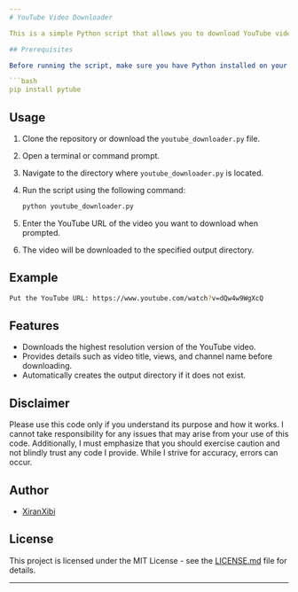 ```yaml
---
# YouTube Video Downloader

This is a simple Python script that allows you to download YouTube videos using the `pytube` library.

## Prerequisites

Before running the script, make sure you have Python installed on your system. You'll also need to install the `pytube` library. You can install it using pip:

```bash
pip install pytube
```

## Usage

1. Clone the repository or download the `youtube_downloader.py` file.
2. Open a terminal or command prompt.
3. Navigate to the directory where `youtube_downloader.py` is located.
4. Run the script using the following command:

   ```bash
   python youtube_downloader.py
   ```

5. Enter the YouTube URL of the video you want to download when prompted.
6. The video will be downloaded to the specified output directory.

## Example

```bash
Put the YouTube URL: https://www.youtube.com/watch?v=dQw4w9WgXcQ
```

## Features

- Downloads the highest resolution version of the YouTube video.
- Provides details such as video title, views, and channel name before downloading.
- Automatically creates the output directory if it does not exist.

## Disclaimer

Please use this code only if you understand its purpose and how it works. I cannot take responsibility for any issues that may arise from your use of this code. Additionally, I must emphasize that you should exercise caution and not blindly trust any code I provide. While I strive for accuracy, errors can occur.

## Author

- [XiranXibi](https://github.com/XiranXibi)

## License

This project is licensed under the MIT License - see the [LICENSE.md](LICENSE.md) file for details.

---
```

